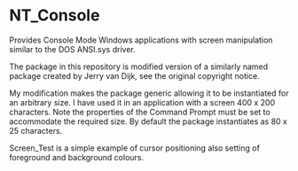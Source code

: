 # NT_Console
Provides Console Mode Windows applications with screen manipulation similar to
the DOS ANSI.sys driver.

The package in this repository is modified version of a similarly named package
created by Jerry van Dijk, see the original copyright notice.

My modification makes the package generic allowing it to be instantiated for an
arbitrary size. I have used it in an application with a screen 400 x 200
characters. Note the properties of the Command Prompt must be set to accommodate
the required size. By default the package instantiates as 80 x 25 characters.

Screen_Test is a simple example of cursor positioning also setting of foreground
and background colours.
